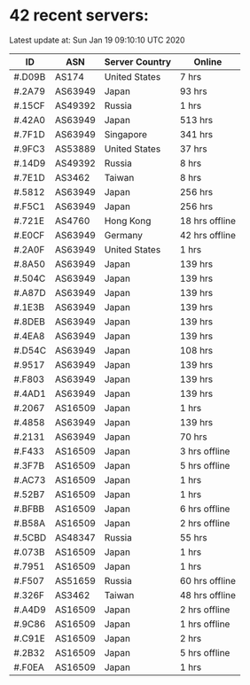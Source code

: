 # 42 recent servers:

Latest update at: Sun Jan 19 09:10:10 UTC 2020

| ID | ASN | Server Country | Online |
| -- | --- | -------------- | ------ |
| #.D09B | AS174 | United States | 7 hrs |
| #.2A79 | AS63949 | Japan | 93 hrs |
| #.15CF | AS49392 | Russia | 1 hrs |
| #.42A0 | AS63949 | Japan | 513 hrs |
| #.7F1D | AS63949 | Singapore | 341 hrs |
| #.9FC3 | AS53889 | United States | 37 hrs |
| #.14D9 | AS49392 | Russia | 8 hrs |
| #.7E1D | AS3462 | Taiwan | 8 hrs |
| #.5812 | AS63949 | Japan | 256 hrs |
| #.F5C1 | AS63949 | Japan | 256 hrs |
| #.721E | AS4760 | Hong Kong | 18 hrs offline |
| #.E0CF | AS63949 | Germany | 42 hrs offline |
| #.2A0F | AS63949 | United States | 1 hrs |
| #.8A50 | AS63949 | Japan | 139 hrs |
| #.504C | AS63949 | Japan | 139 hrs |
| #.A87D | AS63949 | Japan | 139 hrs |
| #.1E3B | AS63949 | Japan | 139 hrs |
| #.8DEB | AS63949 | Japan | 139 hrs |
| #.4EA8 | AS63949 | Japan | 139 hrs |
| #.D54C | AS63949 | Japan | 108 hrs |
| #.9517 | AS63949 | Japan | 139 hrs |
| #.F803 | AS63949 | Japan | 139 hrs |
| #.4AD1 | AS63949 | Japan | 139 hrs |
| #.2067 | AS16509 | Japan | 1 hrs |
| #.4858 | AS63949 | Japan | 139 hrs |
| #.2131 | AS63949 | Japan | 70 hrs |
| #.F433 | AS16509 | Japan | 3 hrs offline |
| #.3F7B | AS16509 | Japan | 5 hrs offline |
| #.AC73 | AS16509 | Japan | 1 hrs |
| #.52B7 | AS16509 | Japan | 1 hrs |
| #.BFBB | AS16509 | Japan | 6 hrs offline |
| #.B58A | AS16509 | Japan | 2 hrs offline |
| #.5CBD | AS48347 | Russia | 55 hrs |
| #.073B | AS16509 | Japan | 1 hrs |
| #.7951 | AS16509 | Japan | 1 hrs |
| #.F507 | AS51659 | Russia | 60 hrs offline |
| #.326F | AS3462 | Taiwan | 48 hrs offline |
| #.A4D9 | AS16509 | Japan | 2 hrs offline |
| #.9C86 | AS16509 | Japan | 1 hrs offline |
| #.C91E | AS16509 | Japan | 2 hrs |
| #.2B32 | AS16509 | Japan | 5 hrs offline |
| #.F0EA | AS16509 | Japan | 1 hrs |

